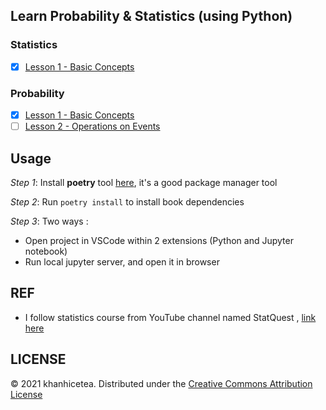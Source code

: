 ## Learn Probability & Statistics (using Python)

### Statistics

- [x] [Lesson 1 - Basic Concepts](./books/statistics/histograms.ipynb)

### Probability

- [x] [Lesson 1 - Basic Concepts](./books/probability/lesson1-basic-concepts.ipynb)
- [ ] [Lesson 2 - Operations on Events](./books/probability/lession2-operations-on-events.ipynb)

## Usage

*Step 1*: Install **poetry** tool [here](https://python-poetry.org/), it's a good package manager tool

*Step 2*: Run `poetry install` to install book dependencies

*Step 3*: Two ways :

- Open project in VSCode within 2 extensions (Python and Jupyter notebook)
- Run local jupyter server, and open it in browser

## REF

- I follow statistics course from YouTube channel named StatQuest , [link here](https://www.youtube.com/watch?v=qBigTkBLU6g&list=PLblh5JKOoLUK0FLuzwntyYI10UQFUhsY9&index=1)

## LICENSE

© 2021 khanhicetea. Distributed under the [Creative Commons Attribution License](http://creativecommons.org/licenses/by/3.0/)
